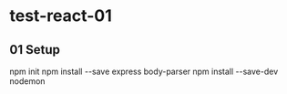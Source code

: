 # test-react-01

## 01 Setup
npm init
npm install --save express body-parser
npm install --save-dev nodemon